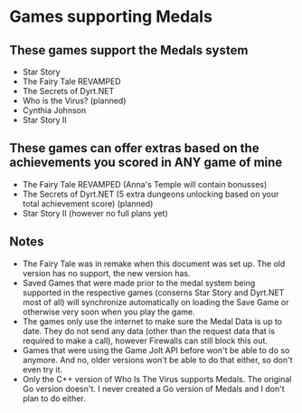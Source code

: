# Games supporting Medals

## These games support the Medals system

- Star Story
- The Fairy Tale REVAMPED
- The Secrets of Dyrt.NET
- Who is the Virus?
(planned)
- Cynthia Johnson
- Star Story II

## These games can offer extras based on the achievements you scored in ANY game of mine

- The Fairy Tale REVAMPED (Anna's Temple will contain bonusses)
- The Secrets of Dyrt.NET (5 extra dungeons unlocking based on your total achievement score)
(planned)
- Star Story II (however no full plans yet)



## Notes
- The Fairy Tale was in remake when this document was set up. The old version has no support, the new version has.
- Saved Games that were made prior to the medal system being supported in the respective games (conserns Star Story and Dyrt.NET most of all) will synchronize automatically on loading the Save Game or otherwise very soon when you play the game.
- The games only use the internet to make sure the Medal Data is up to date. They do not send any data (other than the request data that is required to make a call), however Firewalls can still block this out.
- Games that were using the Game Jolt API before won't be able to do so anymore. And no, older versions won't be able to do that either, so don't even try it.
- Only the C++ version of Who Is The Virus supports Medals. The original Go version doesn't. I never created a Go version of Medals and I don't plan to do either.


